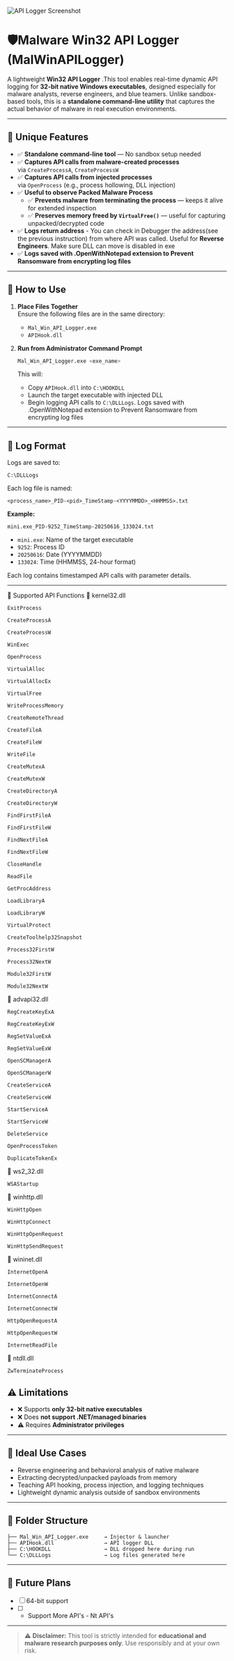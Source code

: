 ![API Logger Screenshot](images/api_log.png)

# 🛡️Malware Win32 API Logger (MalWinAPILogger)

A lightweight **Win32 API Logger** .This tool enables real-time dynamic API logging for **32-bit native Windows executables**, designed especially for malware analysts, reverse engineers, and blue teamers. Unlike sandbox-based tools, this is a **standalone command-line utility** that captures the actual behavior of malware in real execution environments.

---
## 🌟 Unique Features

- ✅ **Standalone command-line tool** — No sandbox setup needed
- ✅ **Captures API calls from malware-created processes**  
  via `CreateProcessA`, `CreateProcessW`
- ✅ **Captures API calls from injected processes**  
  via `OpenProcess` (e.g., process hollowing, DLL injection)
- ✅ **Useful to observe Packed Malware Process** 
     - ✅ **Prevents malware from terminating the process** — keeps it alive for extended inspection 
     - ✅ **Preserves memory freed by `VirtualFree()`** — useful for capturing unpacked/decrypted code
 - ✅ **Logs return address** - You can check in Debugger the address(see the previous instruction) from where API was called. Useful for **Reverse Engineers**. Make sure DLL can move is disabled in exe
- ✅ **Logs saved with .OpenWithNotepad extension to Prevent Ransomware from encrypting log files**   

---

## 🚀 How to Use

1. **Place Files Together**  
   Ensure the following files are in the same directory:
   - `Mal_Win_API_Logger.exe`
   - `APIHook.dll`

2. **Run from Administrator Command Prompt**
   ```bash
   Mal_Win_API_Logger.exe <exe_name>
   ```

   This will:
   - Copy `APIHook.dll` into `C:\HOOKDLL`
   - Launch the target executable with injected DLL
   - Begin logging API calls to `C:\DLLLogs`. Logs saved with .OpenWithNotepad extension to Prevent Ransomware from encrypting log files

---

## 📄 Log Format

Logs are saved to:

```
C:\DLLLogs
```

Each log file is named:

```
<process_name>_PID-<pid>_TimeStamp-<YYYYMMDD>_<HHMMSS>.txt
```

**Example:**
```
mini.exe_PID-9252_TimeStamp-20250616_133024.txt
```

- `mini.exe`: Name of the target executable  
- `9252`: Process ID  
- `20250616`: Date (YYYYMMDD)  
- `133024`: Time (HHMMSS, 24-hour format)

Each log contains timestamped API calls with parameter details.

---

🔧 Supported API Functions
📁 kernel32.dll

    ExitProcess

    CreateProcessA

    CreateProcessW

    WinExec

    OpenProcess

    VirtualAlloc

    VirtualAllocEx

    VirtualFree

    WriteProcessMemory

    CreateRemoteThread

    CreateFileA

    CreateFileW

    WriteFile

    CreateMutexA

    CreateMutexW

    CreateDirectoryA

    CreateDirectoryW

    FindFirstFileA

    FindFirstFileW

    FindNextFileA

    FindNextFileW

    CloseHandle

    ReadFile

    GetProcAddress

    LoadLibraryA

    LoadLibraryW

    VirtualProtect

    CreateToolhelp32Snapshot

    Process32FirstW

    Process32NextW

    Module32FirstW

    Module32NextW

📁 advapi32.dll

    RegCreateKeyExA

    RegCreateKeyExW

    RegSetValueExA

    RegSetValueExW

    OpenSCManagerA

    OpenSCManagerW

    CreateServiceA

    CreateServiceW

    StartServiceA

    StartServiceW

    DeleteService

    OpenProcessToken

    DuplicateTokenEx

📁 ws2_32.dll

    WSAStartup

📁 winhttp.dll

    WinHttpOpen

    WinHttpConnect

    WinHttpOpenRequest

    WinHttpSendRequest

📁 wininet.dll

    InternetOpenA

    InternetOpenW

    InternetConnectA

    InternetConnectW

    HttpOpenRequestA

    HttpOpenRequestW

    InternetReadFile

📁 ntdll.dll

    ZwTerminateProcess



## ⚠️ Limitations

- ❌ Supports **only 32-bit native executables**
- ❌ Does **not support .NET/managed binaries**
- ⚠️ Requires **Administrator privileges**

---

## 🧪 Ideal Use Cases

- Reverse engineering and behavioral analysis of native malware
- Extracting decrypted/unpacked payloads from memory
- Teaching API hooking, process injection, and logging techniques
- Lightweight dynamic analysis outside of sandbox environments

---

## 📁 Folder Structure

```
├── Mal_Win_API_Logger.exe     → Injector & launcher
├── APIHook.dll                → API logger DLL
├── C:\HOOKDLL                 → DLL dropped here during run
└── C:\DLLLogs                 → Log files generated here
```

---

## 🧭 Future Plans

- [ ] 64-bit support
- [ ] - Support More API's - Nt API's

---

> ⚠️ **Disclaimer:** This tool is strictly intended for **educational and malware research purposes only**. Use responsibly and at your own risk.
